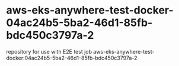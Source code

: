 # aws-eks-anywhere-test-docker-04ac24b5-5ba2-46d1-85fb-bdc450c3797a-2
repository for use with E2E test job aws-eks-anywhere-test-docker:04ac24b5-5ba2-46d1-85fb-bdc450c3797a-2
